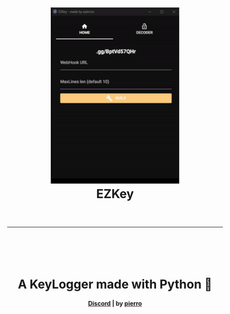 <a id="top"></a>
<h1 align="center">
  <br>
  <a href="https://github.com/xpierroz/EZKey"><img src="assets/supergif.gif" width=300 weigth=400 alt="R"></a>
  <br>
 EZKey
  <br>
</h1>
<hr style="border-radius: 2%; margin-top: 60px; margin-bottom: 60px;" noshade="" size="20" width="100%">

<div align="center">
    <br>
    <h1>
        A KeyLogger made with Python 🍹 
    </h1>
    <strong><a href="https://discord.gg/BptVd57QHr">Discord</a> | by <a href="https://github.com/xpierroz">pierro</a></strong>
</div>